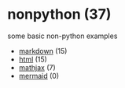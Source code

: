 # nonpython (37)
some basic non-python examples

+ [markdown](markdown/README.md) (15)
+ [html](html/README.md) (15)
+ [mathjax](mathjax/README.md) (7)
+ [mermaid](mermaid/README.md) (0)
